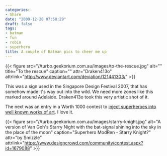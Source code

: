 ```yaml
---
categories:
- Share
date: "2009-12-20 07:58:29"
draft: false
tags:
- batman
- fun
- robin
- superhero
title: A couple of Batman pics to cheer me up
---
```


{{< figure src="//turbo.geekorium.com.au/images/to-the-rescue.jpg" alt="" title="To the rescue" caption="" attr="Draken413o" attrlink="http://www.deviantart.com/deviation/121441303/"  >}}

This was a sign used in the Singapore Design Festival 2007, that has somehow made it's way out into the wild. We need more zones like this marked around Adelaide. Draken413o took this very artistic shot of it.

The next was an entry in a Worth 1000 contest to [inject superheroes into well known works of art](https://www.designcrowd.com/community/contest.aspx?id=1679088). I love it.

{{< figure src="//turbo.geekorium.com.au/images/starry-knight.jpg" alt="A version of Van Goh's Starry Night with the bat-signal shining into the sky in the place of the moon" caption="Superhero ModRen - Starry Knight?" attr="by Smizzle" attrlink="https://www.designcrowd.com/community/contest.aspx?id=1679088"  >}}
